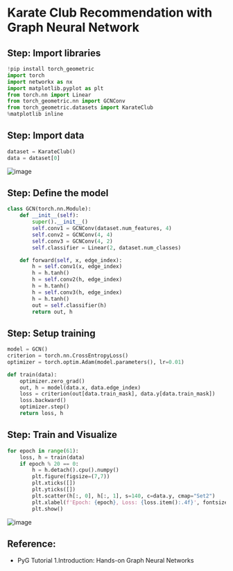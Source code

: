 # Karate Club Recommendation with Graph Neural Network

## Step: Import libraries
```python
!pip install torch_geometric
import torch
import networkx as nx
import matplotlib.pyplot as plt
from torch.nn import Linear
from torch_geometric.nn import GCNConv
from torch_geometric.datasets import KarateClub
%matplotlib inline
```

## Step: Import data
```python
dataset = KarateClub()
data = dataset[0]
```

![image](https://github.com/hughiephan/DPL/assets/16631121/8a68ffc1-6ce7-461a-8551-401e13395153)

## Step: Define the model
```python
class GCN(torch.nn.Module):
    def __init__(self):
        super().__init__()
        self.conv1 = GCNConv(dataset.num_features, 4)
        self.conv2 = GCNConv(4, 4)
        self.conv3 = GCNConv(4, 2)
        self.classifier = Linear(2, dataset.num_classes)

    def forward(self, x, edge_index):
        h = self.conv1(x, edge_index)
        h = h.tanh()
        h = self.conv2(h, edge_index)
        h = h.tanh()
        h = self.conv3(h, edge_index)
        h = h.tanh() 
        out = self.classifier(h)
        return out, h
```

## Step: Setup training
```python
model = GCN()
criterion = torch.nn.CrossEntropyLoss()
optimizer = torch.optim.Adam(model.parameters(), lr=0.01)

def train(data):
    optimizer.zero_grad() 
    out, h = model(data.x, data.edge_index) 
    loss = criterion(out[data.train_mask], data.y[data.train_mask]) 
    loss.backward()  
    optimizer.step()  
    return loss, h
```

## Step: Train and Visualize
```python
for epoch in range(61):
    loss, h = train(data)
    if epoch % 20 == 0:
        h = h.detach().cpu().numpy()
        plt.figure(figsize=(7,7))
        plt.xticks([])
        plt.yticks([])
        plt.scatter(h[:, 0], h[:, 1], s=140, c=data.y, cmap="Set2")
        plt.xlabel(f'Epoch: {epoch}, Loss: {loss.item():.4f}', fontsize=16)
        plt.show()
```

![image](https://github.com/hughiephan/DPL/assets/16631121/84a6088a-c884-4d04-ae51-878251509215)

## Reference:
- PyG Tutorial 1.Introduction: Hands-on Graph Neural Networks
